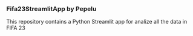 ### Fifa23StreamlitApp by Pepelu
 This repository contains a Python Streamlit app for analize all the data in FIFA 23
 

